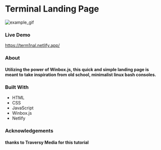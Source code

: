 # Terminal Landing Page


![example_gif](./example.gif)
### Live Demo
https://term1nal.netlify.app/

### About

#### Utilizing the power of Winbox.js, this quick and simple landing page is meant to take inspiration from old school, minimalist linux bash consoles.

### Built With

* HTML
* CSS
* JavaScript
* Winbox.js
* Netlify

### Acknowledgements
#### thanks to Traversy Media for this tutorial
